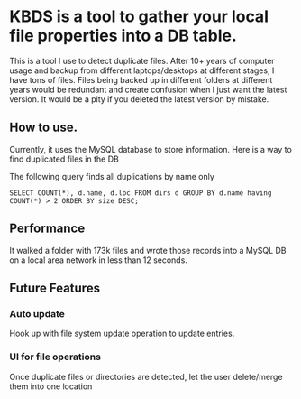 # KBDS is a tool to gather your local file properties into a DB table.
This is a tool I use to detect duplicate files. 
  After 10+ years of computer usage and backup from different laptops/desktops at different stages, I have tons of files.
Files being backed up in different folders at different years would be redundant and create confusion when I just want the latest version. 
It would be a pity if you deleted the latest version by mistake. 

## How to use. 
Currently, it uses the MySQL database to store information. Here is a way to find duplicated files in the DB

The following query finds all duplications by name only
```
SELECT COUNT(*), d.name, d.loc FROM dirs d GROUP BY d.name having COUNT(*) > 2 ORDER BY size DESC;
```
## Performance
It walked a folder with 173k files and wrote those records into a MySQL DB on a local area network in less than 12 seconds. 

## Future Features
### Auto update
Hook up with file system update operation to update entries. 
### UI for file operations
Once duplicate files or directories are detected, let the user delete/merge them into one location

